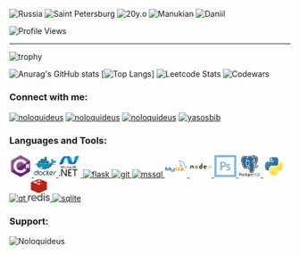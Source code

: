 
![Russia](https://img.shields.io/badge/-Russia-black?style=for-the-badge&logo=Russia)
![Saint Petersburg](https://img.shields.io/badge/-Saint_Petersburg-black?style=for-the-badge&logo=Saint_Petersburg) 
![20y.o](https://img.shields.io/badge/-20y.o.-black?style=for-the-badge&logo=20)
![Manukian](https://img.shields.io/badge/-Manukian-black?style=for-the-badge&logo=Manukian)
![Daniil](https://img.shields.io/badge/-Daniil-black?style=for-the-badge&logo=Daniil)

![Profile Views](https://komarev.com/ghpvc/?username=Noloquideus)
___
![trophy](https://github-profile-trophy.vercel.app/?username=Noloquideus&theme=onedark)

![Anurag's GitHub stats](https://github-readme-stats.vercel.app/api?username=Noloquideus&show_icons=true&theme=radical&show=reviews,discussions_started,discussions_answered,prs_merged,prs_merged_percentage) 
[![Top Langs](https://github-readme-stats.vercel.app/api/top-langs/?username=Noloquideus&layout=pie&theme=radical)]
![Leetcode Stats](https://leetcard.jacoblin.cool/Noloquideus?theme=dark) 
![Codewars](https://github.r2v.ch/codewars?user=Noloquideus&theme=dark)


<h3 align="left">Connect with me:</h3>
<p align="left">
<a href="https://dev.to/noloquideus" target="blank"><img align="center" src="https://raw.githubusercontent.com/rahuldkjain/github-profile-readme-generator/master/src/images/icons/Social/devto.svg" alt="noloquideus" height="30" width="40" /></a>
<a href="https://stackoverflow.com/users/noloquideus" target="blank"><img align="center" src="https://raw.githubusercontent.com/rahuldkjain/github-profile-readme-generator/master/src/images/icons/Social/stack-overflow.svg" alt="noloquideus" height="30" width="40" /></a>
<a href="https://www.leetcode.com/noloquideus" target="blank"><img align="center" src="https://raw.githubusercontent.com/rahuldkjain/github-profile-readme-generator/master/src/images/icons/Social/leet-code.svg" alt="noloquideus" height="30" width="40" /></a>
<a href="https://discord.gg/yasosbib" target="blank"><img align="center" src="https://raw.githubusercontent.com/rahuldkjain/github-profile-readme-generator/master/src/images/icons/Social/discord.svg" alt="yasosbib" height="30" width="40" /></a>
</p>

<h3 align="left">Languages and Tools:</h3>
<p align="left"> <a href="https://www.w3schools.com/cs/" target="_blank" rel="noreferrer"> <img src="https://raw.githubusercontent.com/devicons/devicon/master/icons/csharp/csharp-original.svg" alt="csharp" width="40" height="40"/> </a> <a href="https://www.docker.com/" target="_blank" rel="noreferrer"> <img src="https://raw.githubusercontent.com/devicons/devicon/master/icons/docker/docker-original-wordmark.svg" alt="docker" width="40" height="40"/> </a> <a href="https://dotnet.microsoft.com/" target="_blank" rel="noreferrer"> <img src="https://raw.githubusercontent.com/devicons/devicon/master/icons/dot-net/dot-net-original-wordmark.svg" alt="dotnet" width="40" height="40"/> </a> <a href="https://flask.palletsprojects.com/" target="_blank" rel="noreferrer"> <img src="https://www.vectorlogo.zone/logos/pocoo_flask/pocoo_flask-icon.svg" alt="flask" width="40" height="40"/> </a> <a href="https://git-scm.com/" target="_blank" rel="noreferrer"> <img src="https://www.vectorlogo.zone/logos/git-scm/git-scm-icon.svg" alt="git" width="40" height="40"/> </a> <a href="https://www.microsoft.com/en-us/sql-server" target="_blank" rel="noreferrer"> <img src="https://www.svgrepo.com/show/303229/microsoft-sql-server-logo.svg" alt="mssql" width="40" height="40"/> </a> <a href="https://www.mysql.com/" target="_blank" rel="noreferrer"> <img src="https://raw.githubusercontent.com/devicons/devicon/master/icons/mysql/mysql-original-wordmark.svg" alt="mysql" width="40" height="40"/> </a> <a href="https://nodejs.org" target="_blank" rel="noreferrer"> <img src="https://raw.githubusercontent.com/devicons/devicon/master/icons/nodejs/nodejs-original-wordmark.svg" alt="nodejs" width="40" height="40"/> </a> <a href="https://www.photoshop.com/en" target="_blank" rel="noreferrer"> <img src="https://raw.githubusercontent.com/devicons/devicon/master/icons/photoshop/photoshop-line.svg" alt="photoshop" width="40" height="40"/> </a> <a href="https://www.postgresql.org" target="_blank" rel="noreferrer"> <img src="https://raw.githubusercontent.com/devicons/devicon/master/icons/postgresql/postgresql-original-wordmark.svg" alt="postgresql" width="40" height="40"/> </a> <a href="https://www.python.org" target="_blank" rel="noreferrer"> <img src="https://raw.githubusercontent.com/devicons/devicon/master/icons/python/python-original.svg" alt="python" width="40" height="40"/> </a> <a href="https://www.qt.io/" target="_blank" rel="noreferrer"> <img src="https://upload.wikimedia.org/wikipedia/commons/0/0b/Qt_logo_2016.svg" alt="qt" width="40" height="40"/> </a> <a href="https://redis.io" target="_blank" rel="noreferrer"> <img src="https://raw.githubusercontent.com/devicons/devicon/master/icons/redis/redis-original-wordmark.svg" alt="redis" width="40" height="40"/> </a> <a href="https://www.sqlite.org/" target="_blank" rel="noreferrer"> <img src="https://www.vectorlogo.zone/logos/sqlite/sqlite-icon.svg" alt="sqlite" width="40" height="40"/> </a> </p>

<h3 align="left">Support:</h3>
<p><a href="https://www.buymeacoffee.com/Noloquideus"> <img align="left" src="https://cdn.buymeacoffee.com/buttons/v2/default-yellow.png" height="50" width="210" alt="Noloquideus" /></a></a></p><br><br>

